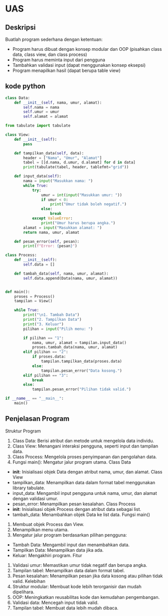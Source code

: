 # UAS
## Deskripsi
Buatlah program sederhana dengan ketentuan:
- Program harus dibuat dengan konsep modular dan OOP (pisahkan
class data, class view, dan class process)
- Program harus meminta input dari pengguna
- Tambahkan validasi input (dapat menggunakan konsep eksepsi)
- Program menapilkan hasil (dapat berupa table view)

## kode python
```python
class Data:
    def __init__(self, nama, umur, alamat):
        self.nama = nama
        self.umur = umur
        self.alamat = alamat

from tabulate import tabulate

class View:
    def __init__(self):
        pass

    def tampilkan_data(self, data):
        header = ["Nama", "Umur", "Alamat"]
        tabel = [[d.nama, d.umur, d.alamat] for d in data]
        print(tabulate(tabel, header, tablefmt="grid"))

    def input_data(self):
        nama = input("Masukkan nama: ")
        while True:
            try:
                umur = int(input("Masukkan umur: "))
                if umur < 0:
                    print("Umur tidak boleh negatif.")
                else:
                    break
            except ValueError:
                print("Umur harus berupa angka.")
        alamat = input("Masukkan alamat: ")
        return nama, umur, alamat

    def pesan_error(self, pesan):
        print(f"Error: {pesan}")

class Process:
    def __init__(self):
        self.data = []

    def tambah_data(self, nama, umur, alamat):
        self.data.append(Data(nama, umur, alamat))


def main():
    proses = Process()
    tampilan = View()

    while True:
        print("\n1. Tambah Data")
        print("2. Tampilkan Data")
        print("3. Keluar")
        pilihan = input("Pilih menu: ")

        if pilihan == "1":
            nama, umur, alamat = tampilan.input_data()
            proses.tambah_data(nama, umur, alamat)
        elif pilihan == "2":
            if proses.data:
                tampilan.tampilkan_data(proses.data)
            else:
                tampilan.pesan_error("Data kosong.")
        elif pilihan == "3":
            break
        else:
            tampilan.pesan_error("Pilihan tidak valid.")

if __name__ == "__main__":
    main()
```

## Penjelasan Program
Struktur Program
1. Class Data: Berisi atribut dan metode untuk mengelola data individu.
2. Class View: Menangani interaksi pengguna, seperti input dan tampilan data.
3. Class Process: Mengelola proses penyimpanan dan pengolahan data.
4. Fungsi main(): Mengatur jalur program utama.
Class Data
- __init__: Inisialisasi objek Data dengan atribut nama, umur, dan alamat.
Class View
- tampilkan_data: Menampilkan data dalam format tabel menggunakan library tabulate.
- input_data: Mengambil input pengguna untuk nama, umur, dan alamat dengan validasi umur.
- pesan_error: Menampilkan pesan kesalahan.
Class Process
- __init__: Inisialisasi objek Process dengan atribut data sebagai list.
- tambah_data: Menambahkan objek Data ke list data.
Fungsi main()
1. Membuat objek Process dan View.
2. Menampilkan menu utama.
3. Mengatur jalur program berdasarkan pilihan pengguna:
- Tambah Data: Mengambil input dan menambahkan data.
- Tampilkan Data: Menampilkan data jika ada.
- Keluar: Mengakhiri program.
Fitur
1. Validasi umur: Memastikan umur tidak negatif dan berupa angka.
2. Tampilan tabel: Menampilkan data dalam format tabel.
3. Pesan kesalahan: Menampilkan pesan jika data kosong atau pilihan tidak valid.
Kelebihan
1. Struktur modular: Membuat kode lebih terorganisir dan mudah dipelihara.
2. OOP: Meningkatkan reusabilitas kode dan kemudahan pengembangan.
3. Validasi data: Mencegah input tidak valid.
4. Tampilan tabel: Membuat data lebih mudah dibaca.
